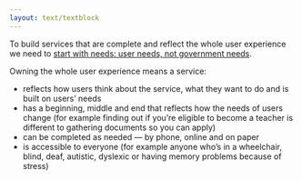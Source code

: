 ```yaml
---
layout: text/textblock
---
```

To build services that are complete and reflect the whole user experience we need to [start with needs: user needs, not government needs](https://www.dta.gov.au/standard/design-principles/#start-with-needs-user-needs-not-government-needs).

Owning the whole user experience means a service:
- reflects how users think about the service, what they want to do and is built on users’ needs
- has a beginning, middle and end that reflects how the needs of users change (for example finding out if you’re eligible to become a teacher is different to gathering documents so you can apply)
- can be completed as needed — by phone, online and on paper
- is accessible to everyone (for example anyone who’s in a wheelchair, blind, deaf, autistic, dyslexic or having memory problems because of stress)
